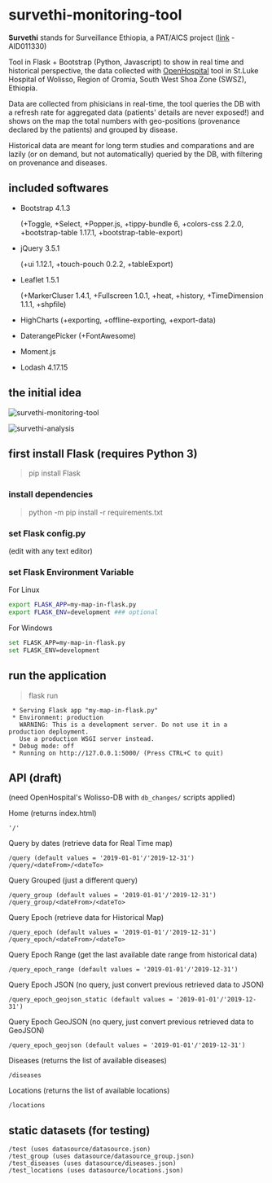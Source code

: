 # survethi-monitoring-tool

**Survethi** stands for Surveillance Ethiopia, a PAT/AICS project ([link](https://www.informaticisenzafrontiere.org/en/progetti/migliorare-la-sorveglianza-e-il-controllo-delle-malattie-in-etiopia/) - AID011330) 

Tool in Flask + Bootstrap (Python, Javascript) to show in real time and historical perspective, the data collected with [OpenHospital](https://github.com/informatici/openhospital) tool in St.Luke Hospital of Wolisso, Region of Oromia, South West Shoa Zone (SWSZ), Ethiopia.

Data are collected from phisicians in real-time, the tool queries the DB with a refresh rate for aggregated data (patients' details are never exposed!) and shows on the map the total numbers with geo-positions (provenance declared by the patients) and grouped by disease.

Historical data are meant for long term studies and comparations and are lazily (or on demand, but not automatically) queried by the DB, with filtering on provenance and diseases.

## included softwares

- Bootstrap 4.1.3 
  
  (+Toggle, +Select, +Popper.js, +tippy-bundle 6, +colors-css 2.2.0, +bootstrap-table 1.17.1, +bootstrap-table-export)

- jQuery 3.5.1

  (+ui 1.12.1, +touch-pouch 0.2.2, +tableExport)

- Leaflet 1.5.1

  (+MarkerCluser 1.4.1, +Fullscreen 1.0.1, +heat, +history, +TimeDimension 1.1.1, +shpfile)

- HighCharts (+exporting, +offline-exporting, +export-data)
- DaterangePicker (+FontAwesome)
- Moment.js
- Lodash 4.17.15

## the initial idea

![survethi-monitoring-tool](https://github.com/informatici/survethi-monitoring-tool/blob/master/mockups/images/SurvethiMonitoringTool-4-change-filter.png)

![survethi-analysis](https://github.com/informatici/survethi-monitoring-tool/blob/master/mockups/images/SurvethiMonitoringTool-5-analysis-1-week.png)

## first install Flask (requires Python 3)
> pip install Flask

### install dependencies
> python -m pip install -r requirements.txt

### set Flask config.py
(edit with any text editor)

### set Flask Environment Variable
For Linux
```bash
export FLASK_APP=my-map-in-flask.py
export FLASK_ENV=development ### optional
```
For Windows
```bash
set FLASK_APP=my-map-in-flask.py
set FLASK_ENV=development
```
## run the application
> flask run
```
 * Serving Flask app "my-map-in-flask.py"
 * Environment: production
   WARNING: This is a development server. Do not use it in a production deployment.
   Use a production WSGI server instead.
 * Debug mode: off
 * Running on http://127.0.0.1:5000/ (Press CTRL+C to quit)
```

## API (draft)
(need OpenHospital's Wolisso-DB with `db_changes/` scripts applied)

Home (returns index.html) 
```
'/'
```

Query by dates (retrieve data for Real Time map) 
```
/query (default values = '2019-01-01'/'2019-12-31')
/query/<dateFrom>/<dateTo>
```

Query Grouped (just a different query)
```
/query_group (default values = '2019-01-01'/'2019-12-31')
/query_group/<dateFrom>/<dateTo>
```

Query Epoch (retrieve data for Historical Map)
```
/query_epoch (default values = '2019-01-01'/'2019-12-31')
/query_epoch/<dateFrom>/<dateTo>
```

Query Epoch Range (get the last available date range from historical data)
```
/query_epoch_range (default values = '2019-01-01'/'2019-12-31')
```

Query Epoch JSON (no query, just convert previous retrieved data to JSON)
```
/query_epoch_geojson_static (default values = '2019-01-01'/'2019-12-31')
```

Query Epoch GeoJSON (no query, just convert previous retrieved data to GeoJSON)
```
/query_epoch_geojson (default values = '2019-01-01'/'2019-12-31')
```

Diseases (returns the list of available diseases)
```
/diseases
```

Locations (returns the list of available locations)
```
/locations
```

## static datasets (for testing)
```
/test (uses datasource/datasource.json)
/test_group (uses datasource/datasource_group.json)
/test_diseases (uses datasource/diseases.json)
/test_locations (uses datasource/locations.json)
```
